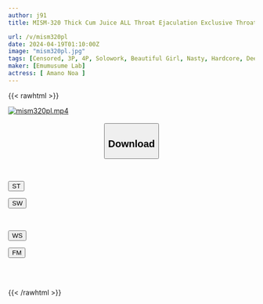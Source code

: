 ```yaml
---
author: j91
title: MISM-320 Thick Cum Juice ALL Throat Ejaculation Exclusive Throat Paco Villainous Unequaled Off-line Meeting Noa Amano

url: /v/mism320pl
date: 2024-04-19T01:10:00Z
image: "mism320pl.jpg"
tags: [Censored, 3P, 4P, Solowork, Beautiful Girl, Nasty, Hardcore, Deep Throating, Submissive Woman	]
maker: [Emumusume Lab]
actress: [ Amano Noa ]
---
```



{{< rawhtml >}}

<div class="video" data-videoid="PXZPKkMvLPU00vZ">
    <a href="javascript:;">
        <img src="/v/mism320pl/mism320pl.jpg" width="WIDTH" height="HEIGHT" alt="mism320pl.mp4" loading="lazy">
    </a>
</div>

<script type="text/javascript" src="https://j91.asia/asset/on-demand-st.js"></script>

<br>
  <link rel="stylesheet" href="https://j91.asia/asset/bs5.css">
  
  <center>
  <button class="btn btn-primary" type="button" data-bs-toggle="collapse" data-bs-target=".multi-collapse" aria-expanded="false" aria-controls="multiCollapseExample1 multiCollapseExample2"><h2>Download</h2></button></center>
</p>
<div class="row">
  <div class="col">
    <div class="collapse multi-collapse" id="multiCollapseExample1">
      <div class="card card-body">
	      	      <br>
<div class="buttons">  
<p><a href="https://streamtape.to/v/PXZPKkMvLPU00vZ" target="_blank"><button class="btn-hover color-3"><i class="fa fa-download"></i> ST</button></a></p>
<p><a href="https://asnwish.com/uj50yxqapl4c" target="_blank"><button class="btn-hover color-2"><i class="fa fa-download"></i> SW</button></a></p></div>
    </div>
  </div>
</div>
  <div class="col">
    <div class="collapse multi-collapse" id="multiCollapseExample2">
      <div class="card card-body">
	      <br>
<div class="buttons">
<p><a href="https://wolfstream.tv/a8jk5z1vd3x2"><button class="btn-hover color-9"><i class="fa fa-download"></i> WS</button></a></p>
<p><a href="https://filemoon.sx/d/5omi3z8kxd5e"><button class="btn-hover color-8"><i class="fa fa-download"></i> FM</button></a></p></div>
<br><br>
      </div>
    </div>
  </div>
</div>

{{< /rawhtml >}}